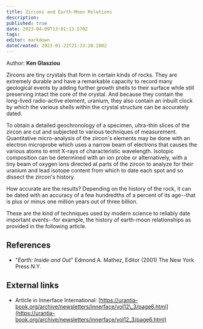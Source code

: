 ```yaml
---
title: Zircons and Earth-Moon Relations
description: 
published: true
date: 2023-04-09T13:01:13.570Z
tags: 
editor: markdown
dateCreated: 2023-01-22T21:33:20.280Z
---
```


Author: **Ken Glasziou**

Zircons are tiny crystals that form in certain kinds of rocks. They are extremely durable and have a remarkable capacity to record many geological events by adding further growth shells to their surface while still preserving intact the core of the crystal. And because they contain the long-lived radio-active element, uranium, they also contain an inbuilt clock by which the various shells within the crystal structure can be accurately dated.

To obtain a detailed geochronology of a specimen, ultra-thin slices of the zircon are cut and subjected to various techniques of measurement. Quantitative micro-analysis of the zircon's elements may be done with an electron microprobe which uses a narrow beam of electrons that causes the various atoms to emit X-rays of characteristic wavelength. Isotopic composition can be determined with an ion probe or alternatively, with a tiny beam of oxygen ions directed at parts of the zircon to analyze for their uranium and lead isotope content from which to date each spot and so dissect the zircon's history.

How accurate are the results? Depending on the history of the rock, it can be dated with an accuracy of a few hundredths of a percent of its age--that is plus or minus one million years out of three billion.

These are the kind of techniques used by modern science to reliably date important events--for example, the history of earth-moon relationships as provided in the following article.

## References

-   "*Earth: Inside and Out*" Edmond A. Mathez, Editor (2001) The New York Press N.Y.

## External links

-   Article in Innerface International: [https://urantia-book.org/archive/newsletters/innerface/vol12\_3/page6.html](https://urantia-book.org/archive/newsletters/innerface/vol12_3/page6.html)